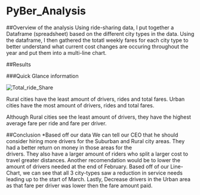 # PyBer_Analysis

##Overview of the analysis
Using ride-sharing data, I put together a Dataframe (spreadsheet) based on the different city types in the data. Using the dataframe, I then gathered the totatl weekly fares for each city type to better understand what current cost changes are occuring throughout the year and put them into a multi-line chart. 

##Results

###Quick Glance information

![Total_ride_Share](https://user-images.githubusercontent.com/103524591/180096156-83255f38-14a8-4de3-8822-336819ba4ebb.png)

Rural cities have the least amount of drivers, rides and total fares.
Urban cities have the most amount of drivers, rides and total fares.

Although Rural cities see the least amount of drivers, they have the highest average fare per ride and fare per driver.

##Conclusion
*Based off our data
    We can tell our CEO that he should consider hiring more drivers for the Suburban and Rural city areas. They had a better return on money in those areas for the     
    drivers. They also have a larger amount of riders who split a larger cost to travel greater distances.
    Another recomendation would be to lower the amount of drivers needed at the end of February. Based off of our Line-Chart, we can see that all 3 city-types saw a         reduction in service needs leading up to the start of March.
    Lastly, Decrease drivers in the Urban area as that fare per driver was lower then the fare amount paid. 


